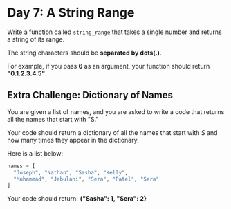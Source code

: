 # Day 7: A String Range

Write a function called `string_range` that takes a single number and returns a string of its range.

The string characters should be __separated by dots(.)__.

For example, if you pass __6__ as an argument, your function should return __"0.1.2.3.4.5"__.

## Extra Challenge: Dictionary of Names

You are given a list of names, and you are asked to write a code that returns all the names that start with "S."

Your code should return a dictionary of all the names that start with *S* and how many times they appear in the dictionary.

Here is a list below:

```python
names = [
  "Joseph", "Nathan", "Sasha", "Kelly", 
  "Muhammad", "Jabulani", "Sera", "Patel", "Sera"
] 
```

Your code should return: __{"Sasha": 1, "Sera": 2}__
